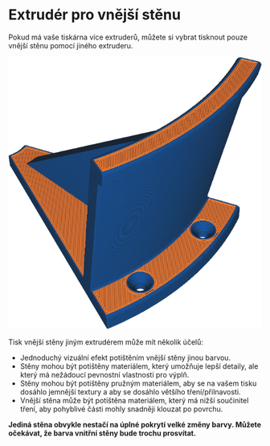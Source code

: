 Extrudér pro vnější stěnu
====
Pokud má vaše tiskárna více extruderů, můžete si vybrat tisknout pouze vnější stěnu pomocí jiného extruderu.

![Stěny jsou vytištěny modře, ale zbytek oranžově](../../../articles/images/wall_0_extruder_nr.png)

Tisk vnější stěny jiným extrudérem může mít několik účelů:
* Jednoduchý vizuální efekt potištěním vnější stěny jinou barvou.
* Stěny mohou být potištěny materiálem, který umožňuje lepší detaily, ale který má nežádoucí pevnostní vlastnosti pro výplň.
* Stěny mohou být potištěny pružným materiálem, aby se na vašem tisku dosáhlo jemnější textury a aby se dosáhlo většího tření/přilnavosti.
* Vnější stěna může být potištěna materiálem, který má nižší součinitel tření, aby pohyblivé části mohly snadněji klouzat po povrchu.

**Jediná stěna obvykle nestačí na úplné pokrytí velké změny barvy. Můžete očekávat, že barva vnitřní stěny bude trochu prosvítat.**